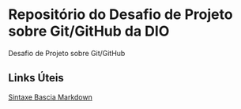 # Repositório do Desafio de Projeto sobre Git/GitHub da DIO
Desafio de Projeto sobre Git/GitHub


## Links Úteis
[Sintaxe Bascia Markdown](https://www.markdownguide.org/basic-syntax/)
